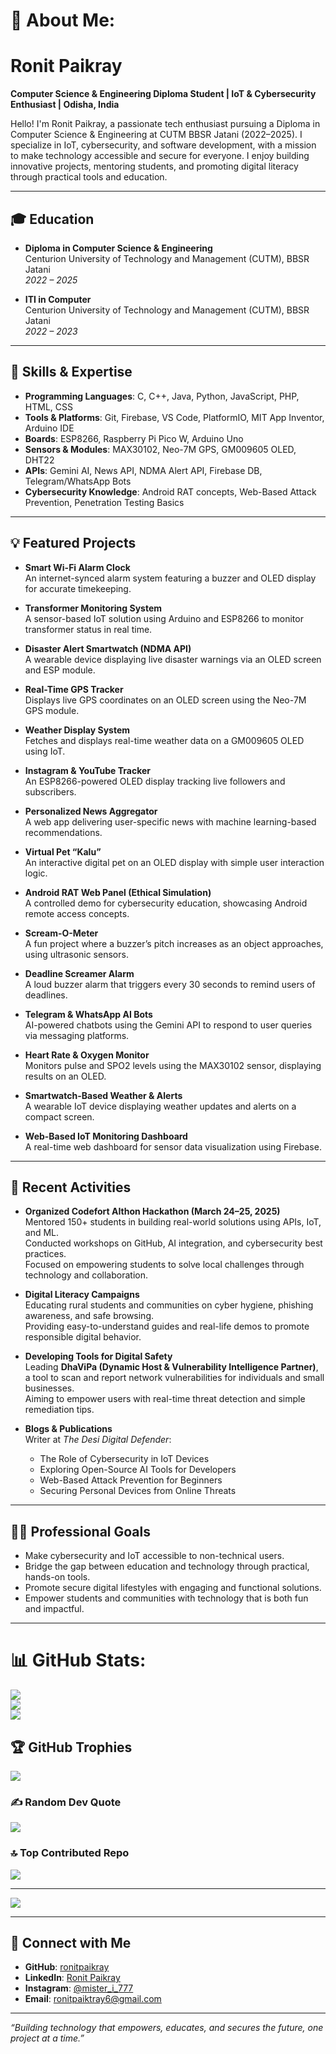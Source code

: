 # 💫 About Me:
# Ronit Paikray

**Computer Science & Engineering Diploma Student | IoT & Cybersecurity Enthusiast | Odisha, India**

Hello! I'm Ronit Paikray, a passionate tech enthusiast pursuing a Diploma in Computer Science & Engineering at CUTM BBSR Jatani (2022–2025). I specialize in IoT, cybersecurity, and software development, with a mission to make technology accessible and secure for everyone. I enjoy building innovative projects, mentoring students, and promoting digital literacy through practical tools and education.

---

## 🎓 Education
- **Diploma in Computer Science & Engineering**  
  Centurion University of Technology and Management (CUTM), BBSR Jatani  
  *2022 – 2025*

- **ITI in Computer**  
  Centurion University of Technology and Management (CUTM), BBSR Jatani  
  *2022 – 2023*

---

## 🧠 Skills & Expertise
- **Programming Languages**: C, C++, Java, Python, JavaScript, PHP, HTML, CSS
- **Tools & Platforms**: Git, Firebase, VS Code, PlatformIO, MIT App Inventor, Arduino IDE
- **Boards**: ESP8266, Raspberry Pi Pico W, Arduino Uno
- **Sensors & Modules**: MAX30102, Neo-7M GPS, GM009605 OLED, DHT22
- **APIs**: Gemini AI, News API, NDMA Alert API, Firebase DB, Telegram/WhatsApp Bots
- **Cybersecurity Knowledge**: Android RAT concepts, Web-Based Attack Prevention, Penetration Testing Basics

---

## 💡 Featured Projects
- **Smart Wi-Fi Alarm Clock**  
  An internet-synced alarm system featuring a buzzer and OLED display for accurate timekeeping.

- **Transformer Monitoring System**  
  A sensor-based IoT solution using Arduino and ESP8266 to monitor transformer status in real time.

- **Disaster Alert Smartwatch (NDMA API)**  
  A wearable device displaying live disaster warnings via an OLED screen and ESP module.

- **Real-Time GPS Tracker**  
  Displays live GPS coordinates on an OLED screen using the Neo-7M GPS module.

- **Weather Display System**  
  Fetches and displays real-time weather data on a GM009605 OLED using IoT.

- **Instagram & YouTube Tracker**  
  An ESP8266-powered OLED display tracking live followers and subscribers.

- **Personalized News Aggregator**  
  A web app delivering user-specific news with machine learning-based recommendations.

- **Virtual Pet “Kalu”**  
  An interactive digital pet on an OLED display with simple user interaction logic.

- **Android RAT Web Panel (Ethical Simulation)**  
  A controlled demo for cybersecurity education, showcasing Android remote access concepts.

- **Scream-O-Meter**  
  A fun project where a buzzer’s pitch increases as an object approaches, using ultrasonic sensors.

- **Deadline Screamer Alarm**  
  A loud buzzer alarm that triggers every 30 seconds to remind users of deadlines.

- **Telegram & WhatsApp AI Bots**  
  AI-powered chatbots using the Gemini API to respond to user queries via messaging platforms.

- **Heart Rate & Oxygen Monitor**  
  Monitors pulse and SPO2 levels using the MAX30102 sensor, displaying results on an OLED.

- **Smartwatch-Based Weather & Alerts**  
  A wearable IoT device displaying weather updates and alerts on a compact screen.

- **Web-Based IoT Monitoring Dashboard**  
  A real-time web dashboard for sensor data visualization using Firebase.

---

## 🎯 Recent Activities
- **Organized Codefort AIthon Hackathon (March 24–25, 2025)**  
  Mentored 150+ students in building real-world solutions using APIs, IoT, and ML.  
  Conducted workshops on GitHub, AI integration, and cybersecurity best practices.  
  Focused on empowering students to solve local challenges through technology and collaboration.

- **Digital Literacy Campaigns**  
  Educating rural students and communities on cyber hygiene, phishing awareness, and safe browsing.  
  Providing easy-to-understand guides and real-life demos to promote responsible digital behavior.

- **Developing Tools for Digital Safety**  
  Leading **DhaViPa (Dynamic Host & Vulnerability Intelligence Partner)**, a tool to scan and report network vulnerabilities for individuals and small businesses.  
  Aiming to empower users with real-time threat detection and simple remediation tips.

- **Blogs & Publications**  
  Writer at *The Desi Digital Defender*:  
  - The Role of Cybersecurity in IoT Devices  
  - Exploring Open-Source AI Tools for Developers  
  - Web-Based Attack Prevention for Beginners  
  - Securing Personal Devices from Online Threats  

---

## 🧑‍💻 Professional Goals
- Make cybersecurity and IoT accessible to non-technical users.  
- Bridge the gap between education and technology through practical, hands-on tools.  
- Promote secure digital lifestyles with engaging and functional solutions.  
- Empower students and communities with technology that is both fun and impactful.

---
# 📊 GitHub Stats:
![](https://github-readme-stats.vercel.app/api?username=Ronit-paikray&theme=dark&hide_border=false&include_all_commits=false&count_private=false)<br/>
![](https://github-readme-streak-stats.herokuapp.com/?user=Ronit-paikray&theme=dark&hide_border=false)<br/>
![](https://github-readme-stats.vercel.app/api/top-langs/?username=Ronit-paikray&theme=dark&hide_border=false&include_all_commits=false&count_private=false&layout=compact)

## 🏆 GitHub Trophies
![](https://github-profile-trophy.vercel.app/?username=Ronit-paikray&theme=radical&no-frame=false&no-bg=true&margin-w=4)

### ✍️ Random Dev Quote
![](https://quotes-github-readme.vercel.app/api?type=horizontal&theme=radical)

### 🔝 Top Contributed Repo
![](https://github-contributor-stats.vercel.app/api?username=Ronit-paikray&limit=5&theme=dark&combine_all_yearly_contributions=true)

---
[![](https://visitcount.itsvg.in/api?id=Ronit-paikray&icon=0&color=0)](https://visitcount.itsvg.in)

<!-- Proudly created with GPRM ( https://gprm.itsvg.in ) -->
---

## 🔗 Connect with Me
- **GitHub**: [ronitpaikray](https://github.com/ronitpaikray)  
- **LinkedIn**: [Ronit Paikray](https://www.linkedin.com/in/ronit-paikray)  
- **Instagram**: [@mister_i_777](https://www.instagram.com/mister_i_777)  
- **Email**: [ronitpaiktray6@gmail.com](mailto:ronitpaiktray6@gmail.com)

---

*“Building technology that empowers, educates, and secures the future, one project at a time.”*
